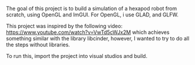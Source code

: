 The goal of this project is to build a simulation of a hexapod robot from scratch, using OpenGL and ImGUI.
For OpenGL, i use GLAD, and GLFW.

This project was inspired by the following video: https://www.youtube.com/watch?v=VwTd5cWJx2M which achieves something similar with the library libcinder, however, I wanted to try to do all the steps without libraries.

To run this, import the project into visual studios and build.
